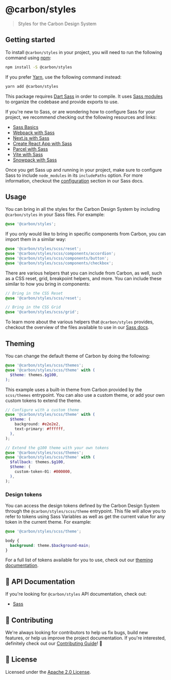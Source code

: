 # @carbon/styles

> Styles for the Carbon Design System

## Getting started

To install `@carbon/styles` in your project, you will need to run the following
command using [npm](https://www.npmjs.com/):

```bash
npm install -S @carbon/styles
```

If you prefer [Yarn](https://yarnpkg.com/en/), use the following command
instead:

```bash
yarn add @carbon/styles
```

This package requires [Dart Sass](http://npmjs.com/package/sass) in order to
compile. It uses
[Sass modules](https://css-tricks.com/introducing-sass-modules/) to organize the
codebase and provide exports to use.

If you're new to Sass, or are wondering how to configure Sass for your project,
we recommend checking out the following resources and links:

- [Sass Basics](https://sass-lang.com/guide)
- [Webpack with Sass](https://webpack.js.org/loaders/sass-loader/)
- [Next.js with Sass](https://nextjs.org/docs/basic-features/built-in-css-support#sass-support)
- [Create React App with Sass](https://create-react-app.dev/docs/adding-a-sass-stylesheet/)
- [Parcel with Sass](https://v2.parceljs.org/languages/sass/)
- [Vite with Sass](https://vitejs.dev/guide/features.html#css-pre-processors)
- [Snowpack with Sass](https://www.snowpack.dev/guides/sass/)

Once you get Sass up and running in your project, make sure to configure Sass to
include `node_modules` in its `includePaths` option. For more information,
checkout the [configuration](./docs/sass.md#configuration) section in our Sass
docs.

## Usage

You can bring in all the styles for the Carbon Design System by including
`@carbon/styles` in your Sass files. For example:

```scss
@use '@carbon/styles';
```

If you only would like to bring in specific components from Carbon, you can
import them in a similar way:

```scss
@use '@carbon/styles/scss/reset';
@use '@carbon/styles/scss/components/accordion';
@use '@carbon/styles/scss/components/button';
@use '@carbon/styles/scss/components/checkbox';
```

There are various helpers that you can include from Carbon, as well, such as a
CSS reset, grid, breakpoint helpers, and more. You can include these similar to
how you bring in components:

```scss
// Bring in the CSS Reset
@use '@carbon/styles/scss/reset';

// Bring in the CSS Grid
@use '@carbon/styles/scss/grid';
```

To learn more about the various helpers that `@carbon/styles` provides, checkout
the overview of the files available to use in our
[Sass docs](./docs/sass.md#files).

## Theming

You can change the default theme of Carbon by doing the following:

```scss
@use '@carbon/styles/scss/themes';
@use '@carbon/styles/scss/theme' with (
  $theme: themes.$g100,
);
```

This example uses a built-in theme from Carbon provided by the `scss/themes`
entrypoint. You can also use a custom theme, or add your own custom tokens to
extend the theme.

```scss
// Configure with a custom theme
@use '@carbon/styles/scss/theme' with (
  $theme: (
    background: #e2e2e2,
    text-primary: #ffffff,
  ),
);
```

```scss
// Extend the g100 theme with your own tokens
@use '@carbon/styles/scss/themes';
@use '@carbon/styles/scss/theme' with (
  $fallback: themes.$g100,
  $theme: (
    custom-token-01: #000000,
  ),
);
```

### Design tokens

You can access the design tokens defined by the Carbon Design System through the
`@carbon/styles/scss/theme` entrypoint. This file will allow you to refer to
tokens using Sass Variables as well as get the current value for any token in
the current theme. For example:

```scss
@use '@carbon/styles/scss/theme';

body {
  background: theme.$background-main;
}
```

For a full list of tokens available for you to use, check out our
[theming documentation](../themes/docs/sass.md#tokens).

## 📖 API Documentation

If you're looking for `@carbon/styles` API documentation, check out:

- [Sass](./docs/sass.md)

## 🙌 Contributing

We're always looking for contributors to help us fix bugs, build new features,
or help us improve the project documentation. If you're interested, definitely
check out our [Contributing Guide](/.github/CONTRIBUTING.md)! 👀

## 📝 License

Licensed under the [Apache 2.0 License](/LICENSE).
